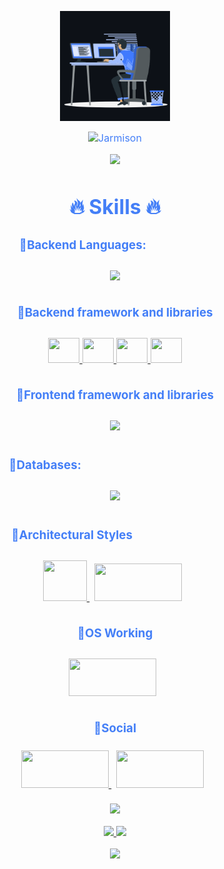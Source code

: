 <p align="center"><img src="animation.gif" width="35%"></p>
<div style=" font-size: medium; color: #447ff7" align=center>

  <img src="https://readme-typing-svg.herokuapp.com?font=Kaushan+Script&size=40&duration=3500&color=447FF7&background=FFFFFF00&center=true&vCenter=true&width=650&height=55&lines=Ola!+Eu+sou+Jarmison+Paiva+%F0%9F%91%8B%F0%9F%8F%BB;Sou+Desenvolvedor+de+Software+%F0%9F%A7%91%F0%9F%8F%BB%E2%80%8D%F0%9F%92%BB;;possuo+2%2B+anos+de+experiência+%F0%9F%93%88;com+backend+Java+%E2%9A%99%EF%B8%8F" alt="Jarmison" width="650" height="55">

<p  align="center">
<img src="https://user-images.githubusercontent.com/73097560/115834477-dbab4500-a447-11eb-908a-139a6edaec5c.gif">             
<br>
  
  
# 🔥 Skills 🔥

### 🔹Backend Languages:ㅤㅤㅤㅤㅤㅤ

<p style="padding:10px;">
    <a href="https://www.java.com" target="_blank"> <img src="https://skills.thijs.gg/icons?i=java,python,go,js,typescript,nodejs"/> </a>
  </a>
</p>

### 🔹Backend framework and libraries
<p style="padding:10px;">
    <a href="https://spring.io/projects/spring-framework" target="_blank"> 
      <img src="https://spring.io/images/projects/spring-framework-640ad1b04f7efa89e0f0f7353e6b5e02.svg?v=2" height=40 width=50 /> 
    </a>
    <a href="https://spring.io/projects/spring-boot" target="_blank"> 
      <img src="https://spring.io/images/projects/spring-boot-7f2e24fb962501672cc91ccd285ed2ba.svg" height=40 width=50 /> 
    </a>
    <a href="https://spring.io/projects/spring-data" target="_blank"> 
      <img src="https://spring.io/images/projects/spring-data-79cc203ed8c54191215a60f9e5dc638f.svg" height=40 width=50 />
    </a>
    <a href="https://spring.io/projects/spring-security" target="_blank"> 
      <img src="https://spring.io/images/projects/spring-security-b712a4cdb778e72eb28b8c55ec39dbd1.svg" height=40 width=50 /> 
  </a>
</p>


  ### 🔹Frontend framework and libraries


 <p style="padding:10px;">
    <a href="https://www.java.com" target="_blank"> <img src="https://skills.thijs.gg/icons?i=vue,angular,next,html,css,bootstrap,jquery"/> </a>
  </a>
</p>

### 🔹Databases:ㅤㅤㅤㅤㅤㅤㅤㅤㅤㅤㅤㅤㅤ
<p style="padding:10px;"> 
    <a style="padding:15px;" href="https://www.mysql.com/" target="_blank"> <img src="https://skills.thijs.gg/icons?i=mongo,sqlite,mysql,postgres"/> </a>
</p>


### 🔹Architectural Stylesㅤㅤㅤㅤㅤㅤㅤㅤ
<p style="padding:10px;"> 
    <a style="padding-right:8px;" href="https://docs.microsoft.com/en-us/azure/architecture/best-practices/api-design" target="_blank"> <img src="https://icon-library.com/images/rest-api-icon/rest-api-icon-8.jpg" height=65 width=70 /> </a>
    <a style="padding-right:8px;" href="https://grpc.io/" target="_blank"> <img src="https://cncf-branding.netlify.app/img/projects/grpc/horizontal/white/grpc-horizontal-white.png" height=60 width=140 /> </a>
</p>


### 🔹OS Working
<p style="padding:10px;"> 
    <a style="padding-right:8px;" href="https://grpc.io/" target="_blank"> <img src="https://skills.thijs.gg/icons?i=linux" height=60 width=140 /> </a>
</p>

### 🔹Social
<p style="padding:5px;"> 
    <a style="padding-right:8px;" href="https://www.linkedin.com/in/jarmison-paiva" target="_blank"> <img src="https://skills.thijs.gg/icons?i=linkedin" height=60 width=140 /> </a>
    <a style="padding-right:8px;" href="https://github.com/FireXtz" target="_blank"> <img src="https://skills.thijs.gg/icons?i=github" height=60 width=140 /> </a>
</p>

<p  align="center">
<img src="https://user-images.githubusercontent.com/73097560/115834477-dbab4500-a447-11eb-908a-139a6edaec5c.gif">             
<br>
  
  
  

  
  <p align="center">
  <a href="https://github.com/FireXtz">
    <img src="https://github-readme-stats.vercel.app/api?username=FireXtz&show_icons=true&theme=github_dark&hide_border=true" />
    <img src="https://github-readme-streak-stats.herokuapp.com/?user=FireXtz&theme=github-dark-blue&hide_border=true" />

[//]: # (    <img src="https://activity-graph.herokuapp.com/graph?username=FireXtz&theme=react-dark" />)
</a>
</p>


<p  align="center">
<img src="https://user-images.githubusercontent.com/73097560/115834477-dbab4500-a447-11eb-908a-139a6edaec5c.gif">             
<br>

</div>






